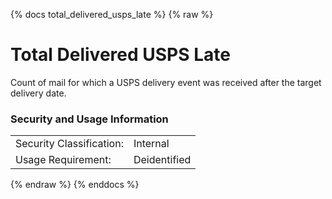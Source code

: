 {% docs total_delivered_usps_late %}
{% raw %}

<a name="total_delivered_usps_late"></a>
# Total Delivered USPS Late

Count of mail for which a USPS delivery event was received after the target delivery date.

### Security and Usage Information
|    |    |
|---|---|
|Security Classification:| Internal |
|Usage Requirement:| Deidentified |

{% endraw %}
{% enddocs %}